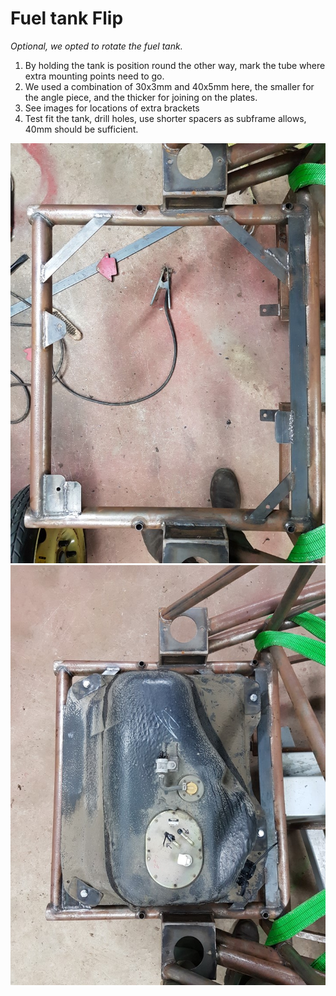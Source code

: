 Fuel tank Flip
===

*Optional, we opted to rotate the fuel tank.*

1.	By holding the tank is position round the other way, mark the tube where extra mounting points need to go.
2.	We used a combination of 30x3mm and 40x5mm here, the smaller for the angle piece, and the thicker for joining on the plates.
3.	See images for locations of extra brackets
4.	Test fit the tank, drill holes, use shorter spacers as subframe allows, 40mm should be sufficient.

![New Brackets](../images/20160715_195731.jpg)
![Fitted](../images/20160715_202005.jpg)
